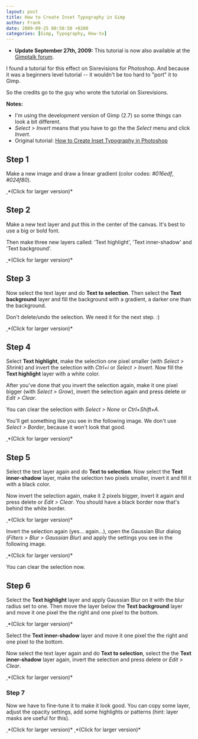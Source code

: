 ```yaml
---
layout: post
title: How to Create Inset Typography in Gimp
author: Frank
date: 2009-09-25 00:50:50 +0200
categories: [Gimp, Typography, How-to]
---
```


<ul class="green-list">
    <li><strong>Update September 27th, 2009:</strong> This tutorial is now also available at the
    <a href="http://www.gimptalk.com/forum/how-to-create-inset-typography-in-gimp-t44501.html">Gimptalk forum</a>.</li>
</ul>

I found a tutorial for this effect on Sixrevisions for Photoshop. And because
it was a beginners level tutorial -- it wouldn't be too hard to "port" it to
Gimp.

So the credits go to the guy who wrote the tutorial on Sixrevisions.

**Notes:**

 * I'm using the development version of Gimp (2.7) so some things can look a bit different.
 * *Select > Invert* means that you have to go the the *Select* menu and click *Invert*.
 * Original tutorial: [How to Create Inset Typography in Photoshop](http://sixrevisions.com/tutorials/photoshop-tutorials/how-to-create-inset-typography-in-photoshop/)


## Step 1

Make a new image and draw a linear gradient (color codes: *#016edf*, *#024f80*).

<a href="{{ site.cdn }}/img/gimp/gimp_inset_type-step1.png" class="jsimgbox">
  <img src="{{ site.cdn }}/img/gimp/t_gimp_inset_type-step1.png" alt="" />
</a>
*(Click for larger version)*


## Step 2

Make a new text layer and put this in the center of the canvas. It's best to
use a big or bold font.

Then make three new layers called: 'Text highlight', 'Text inner-shadow' and
'Text background'.

<a href="{{ site.cdn }}/img/gimp/gimp_inset_type-step2.png" class="jsimgbox">
  <img src="{{ site.cdn }}/img/gimp/t_gimp_inset_type-step2.png" alt="" />
</a>
*(Click for larger version)*


## Step 3

Now select the text layer and do **Text to selection**. Then select the
**Text background** layer and fill the background with a gradient, a darker
one than the background.

Don't delete/undo the selection. We need it for the next step. :)

<a href="{{ site.cdn }}/img/gimp/gimp_inset_type-step3.png" class="jsimgbox">
  <img src="{{ site.cdn }}/img/gimp/t_gimp_inset_type-step3.png" alt="" />
</a>
*(Click for larger version)*


## Step 4

Select **Text highlight**, make the selection one pixel smaller (with *Select > Shrink*)
and invert the selection with *Ctrl+i* or *Select > Invert*. Now fill the
**Text highlight** layer with a white color.

After you've done that you invert the selection again, make it one pixel bigger
(with *Select > Grow*), invert the selection again and press delete or *Edit > Clear*.

You can clear the selection with *Select > None* or *Ctrl+Shift+A*.

You'll get something like you see in the following image. We don't use
*Select > Border*, because it won't look that good.

<a href="{{ site.cdn }}/img/gimp/gimp_inset_type-step4.png" class="jsimgbox">
  <img src="{{ site.cdn }}/img/gimp/t_gimp_inset_type-step4.png" alt="" />
</a>
*(Click for larger version)*


## Step 5

Select the text layer again and do **Text to selection**. Now select the
**Text inner-shadow** layer, make the selection two pixels smaller, invert it
and fill it with a black color.

Now invert the selection again, make it 2 pixels bigger, invert it again and
press delete or *Edit > Clear*. You should have a black border now that's
behind the white border.

<a href="{{ site.cdn }}/img/gimp/gimp_inset_type-step5-1.png" class="jsimgbox">
  <img src="{{ site.cdn }}/img/gimp/t_gimp_inset_type-step5-1.png" alt="" />
</a>
*(Click for larger version)*

Invert the selection again (yes... again...), open the Gaussian Blur dialog
(*Filters > Blur > Gaussian Blur*) and apply the settings you see in the
following image.

<a href="{{ site.cdn }}/img/gimp/gimp_inset_type-step5-2.png" class="jsimgbox">
  <img src="{{ site.cdn }}/img/gimp/t_gimp_inset_type-step5-2.png" alt="" />
</a>
*(Click for larger version)*

You can clear the selection now.


## Step 6

Select the **Text highlight** layer and apply Gaussian Blur on it with the blur
radius set to one. Then move the layer below the **Text background** layer and
move it one pixel the the right and one pixel to the bottom.

<a href="{{ site.cdn }}/img/gimp/gimp_inset_type-step6-1.png" class="jsimgbox">
  <img src="{{ site.cdn }}/img/gimp/t_gimp_inset_type-step6-1.png" alt="" />
</a>
*(Click for larger version)*

Select the **Text inner-shadow** layer and move it one pixel the the right and
one pixel to the bottom.

Now select the text layer again and do **Text to selection**, select the the
**Text inner-shadow** layer again, invert the selection and press delete or
*Edit > Clear*.

<a href="{{ site.cdn }}/img/gimp/gimp_inset_type-step6-2.png" class="jsimgbox">
  <img src="{{ site.cdn }}/img/gimp/t_gimp_inset_type-step6-2.png" alt="" />
</a>
*(Click for larger version)*


### Step 7

Now we have to fine-tune it to make it look good. You can copy some layer,
adjust the opacity settings, add some highlights or patterns (hint: layer masks
are useful for this).

<a href="{{ site.cdn }}/img/gimp/gimp_inset_type-step7-1.png" class="jsimgbox">
  <img src="{{ site.cdn }}/img/gimp/t_gimp_inset_type-step7-1.png" alt="" />
</a>
*(Click for larger version)*

<a href="{{ site.cdn }}/img/gimp/gimp_inset_type-step7-2.png" class="jsimgbox">
 <img src="{{ site.cdn }}/img/gimp/t_gimp_inset_type-step7-2.png" alt="" />
</a>
*(Click for larger version)*
